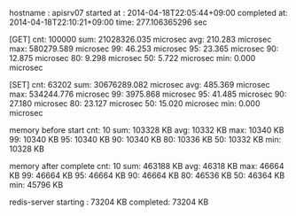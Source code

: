 hostname    : apisrv07
started at  : 2014-04-18T22:05:44+09:00
completed at: 2014-04-18T22:10:21+09:00
time: 277.106365296 sec

[GET]
cnt: 100000
sum: 21028326.035 microsec
avg:   210.283 microsec
max: 580279.589 microsec
 99:    46.253 microsec
 95:    23.365 microsec
 90:    12.875 microsec
 80:     9.298 microsec
 50:     5.722 microsec
min:     0.000 microsec

[SET]
cnt: 63202
sum: 30676289.082 microsec
avg:   485.369 microsec
max: 534244.776 microsec
 99:  3975.868 microsec
 95:    41.485 microsec
 90:    27.180 microsec
 80:    23.127 microsec
 50:    15.020 microsec
min:     0.000 microsec

memory before start
cnt: 10
sum: 103328 KB
avg: 10332 KB
max: 10340 KB
 99: 10340 KB
 95: 10340 KB
 90: 10340 KB
 80: 10336 KB
 50: 10332 KB
min: 10328 KB

memory after complete
cnt: 10
sum: 463188 KB
avg: 46318 KB
max: 46664 KB
 99: 46664 KB
 95: 46664 KB
 90: 46664 KB
 80: 46536 KB
 50: 46364 KB
min: 45796 KB

redis-server
starting : 73204 KB
completed: 73204 KB
